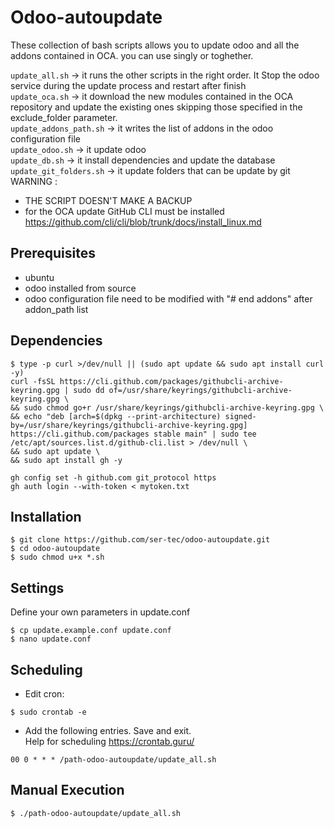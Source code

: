 # Odoo-autoupdate
These collection of bash scripts allows you to update odoo and all the addons contained in OCA.
you can use singly or toghether.

```update_all.sh``` -> it runs the other scripts in the right order. It Stop the odoo service during the update process and restart after finish<br/>
```update_oca.sh``` -> it download the new modules contained in the OCA repository and update the existing ones skipping those specified in the exclude_folder parameter.<br/>
```update_addons_path.sh``` -> it writes the list of addons in the odoo configuration file <br/>
```update_odoo.sh``` -> it update odoo<br/>
```update_db.sh``` -> it install dependencies and update the database<br/>
```update_git_folders.sh``` -> it update folders that can be update by git
WARNING : 
* THE SCRIPT DOESN'T MAKE A BACKUP
* for the OCA update GitHub CLI must be installed 
https://github.com/cli/cli/blob/trunk/docs/install_linux.md

## Prerequisites 
* ubuntu
* odoo installed from source
* odoo configuration file need to be modified with "# end addons" after addon_path list

## Dependencies

```
$ type -p curl >/dev/null || (sudo apt update && sudo apt install curl -y)
curl -fsSL https://cli.github.com/packages/githubcli-archive-keyring.gpg | sudo dd of=/usr/share/keyrings/githubcli-archive-keyring.gpg \
&& sudo chmod go+r /usr/share/keyrings/githubcli-archive-keyring.gpg \
&& echo "deb [arch=$(dpkg --print-architecture) signed-by=/usr/share/keyrings/githubcli-archive-keyring.gpg] https://cli.github.com/packages stable main" | sudo tee /etc/apt/sources.list.d/github-cli.list > /dev/null \
&& sudo apt update \
&& sudo apt install gh -y
```

```
gh config set -h github.com git_protocol https
gh auth login --with-token < mytoken.txt 
```


## Installation

```
$ git clone https://github.com/ser-tec/odoo-autoupdate.git
$ cd odoo-autoupdate
$ sudo chmod u+x *.sh
```

## Settings

Define your own parameters in update.conf
```
$ cp update.example.conf update.conf
$ nano update.conf
```

## Scheduling
* Edit cron:
```
$ sudo crontab -e
```
* Add the following entries. Save and exit.<br/> 
Help for scheduling https://crontab.guru/
```
00 0 * * * /path-odoo-autoupdate/update_all.sh
```

## Manual Execution
```
$ ./path-odoo-autoupdate/update_all.sh 
```
